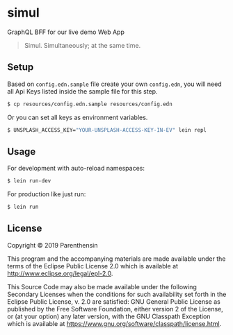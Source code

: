 # simul

GraphQL BFF for our live demo Web App
> Simul. Simultaneously; at the same time.

## Setup

Based on `config.edn.sample` file create your own `config.edn`, you will need all Api Keys listed inside the sample file for this step.
```bash
$ cp resources/config.edn.sample resources/config.edn
```

Or you can set all keys as environment variables.
```bash
$ UNSPLASH_ACCESS_KEY="YOUR-UNSPLASH-ACCESS-KEY-IN-EV" lein repl
```

## Usage
For development with auto-reload namespaces: 
```bash
$ lein run-dev
```

For production like just run:
```bash
$ lein run
```

## License

Copyright © 2019 Parenthensin

This program and the accompanying materials are made available under the
terms of the Eclipse Public License 2.0 which is available at
http://www.eclipse.org/legal/epl-2.0.

This Source Code may also be made available under the following Secondary
Licenses when the conditions for such availability set forth in the Eclipse
Public License, v. 2.0 are satisfied: GNU General Public License as published by
the Free Software Foundation, either version 2 of the License, or (at your
option) any later version, with the GNU Classpath Exception which is available
at https://www.gnu.org/software/classpath/license.html.
